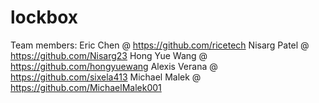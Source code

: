# lockbox

Team members: Eric Chen @ https://github.com/ricetech Nisarg Patel @ https://github.com/Nisarg23 Hong Yue Wang @ https://github.com/hongyuewang Alexis Verana @ https://github.com/sixela413 Michael Malek @ https://github.com/MichaelMalek001

